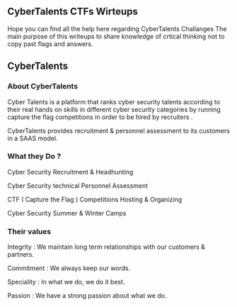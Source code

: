## CyberTalents CTFs Wirteups

Hope you can find all the help here regarding CyberTalents Challanges
The main purpose of this writeups to share knowledge of crtical thinking
not to copy past flags and answers.

## CyberTalents 

### About CyberTalents
Cyber Talents is a platform that ranks cyber security talents according to their real hands
on skills in different cyber security categories by running capture the flag competitions
in order to be hired by recruiters .

CyberTalents provides recruitment & personnel assessment to its customers
in a SAAS model.

### What they Do ?

Cyber Security Recruitment & Headhunting

Cyber Security technical Personnel Assessment

CTF ( Capture the Flag ) Competitions Hosting & Organizing

Cyber Security Summer & Winter Camps

### Their values

Integrity : We maintain long term relationships with our customers & partners.

Commitment : We always keep our words.

Speciality : In what we do, we do it best.

Passion : We have a strong passion about what we do.
